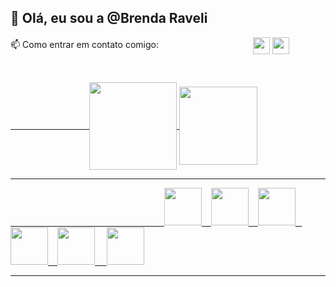 
<div><h2>👋 Olá, eu sou a @Brenda Raveli </div>                        
  <a> 📫 Como entrar em contato comigo:</a>&ensp;&ensp;&ensp;&ensp;&ensp;&ensp;&ensp;&ensp;&ensp;&ensp;&ensp;&ensp;&ensp;&ensp;&ensp;&ensp;&ensp;&ensp;&ensp;&ensp;&ensp;
<a href="https://www.linkedin.com/in/brenda-raveli-b546a6209/" target"_blank"><img align="center" height="27cm" src="https://img.shields.io/badge/LinkedIn-0077B5?style=for-the-badge&logo=linkedin&logoColor=white" target"_blank" ></a>
<a href="mailto:Brendaraveli00@gmail.com"><img align="center" height="27cm" src="https://img.shields.io/badge/Gmail-D14836?style=for-the-badge&logo=gmail&logoColor=white" target"_blank" ></a>&ensp;
  
<br><div class="d-flex justify-content-center">
<a href="https://github.com/BrendaRaveli/"/>
 &ensp;&ensp;&ensp;&ensp;&ensp;&ensp;&ensp;&ensp;&ensp;&ensp;&ensp;&ensp;&ensp;&ensp;&ensp;&ensp;&ensp;&ensp;<img align="center" height="140cm" src="https://github-readme-stats.vercel.app/api?username=BrendaRaveli&theme=dracula&include_all_commits=true&count_private"/>
  <img align="center" height="125cm" src="https://github-readme-stats.vercel.app/api/top-langs/?username=brendaraveli&hide=tsql,dockerfile&langs_count=8 &layout=compact&theme=dracula&show_icons=true&include_all_commits=true&count_private"/>
  <hr>
</div>
<div class="d-flex justify-content-center">
<link rel="stylesheet" href="https://cdn.jsdelivr.net/gh/devicons/devicon@v2.14.0/devicon.min.css">
<i class="devicon-csharp-line colored"></i>
  &ensp;
&ensp;&ensp;&ensp;&ensp;&ensp;&ensp;&ensp;&ensp;&ensp;&ensp;&ensp;&ensp;&ensp;&ensp;&ensp;&ensp;&ensp;&ensp;&ensp;&ensp;&ensp;&ensp;&ensp;&ensp;&ensp;&ensp;&ensp;&ensp;&ensp;&ensp;&ensp;&ensp;&ensp;
<img height="60cm" src="https://cdn.jsdelivr.net/gh/devicons/devicon/icons/csharp/csharp-original.svg" />
  &ensp;
<img height="60cm" src="https://cdn.jsdelivr.net/gh/devicons/devicon/icons/dotnetcore/dotnetcore-original.svg" />
  &ensp;
<img height="60cm" src="https://cdn.jsdelivr.net/gh/devicons/devicon/icons/angularjs/angularjs-original.svg" />
  &ensp;
 <img height="60cm" src="https://cdn.jsdelivr.net/gh/devicons/devicon/icons/html5/html5-plain-wordmark.svg" />
   &ensp;
 <img height="60cm" src="https://cdn.jsdelivr.net/gh/devicons/devicon/icons/css3/css3-original-wordmark.svg" />
  &ensp;
 <img height="60cm" 60cm="https://cdn.jsdelivr.net/gh/devicons/devicon/icons/javascript/javascript-plain.svg" />
  
<img height="60cm" src="https://cdn.jsdelivr.net/gh/devicons/devicon/icons/java/java-original-wordmark.svg" />
</div>
 <hr>
  <div>
  </div>
</div>


<!---
BrendaRaveli/BrendaRaveli is a ✨ special ✨ repository because its `README.md` (this file) appears on your GitHub profile.
You can click the Preview link to take a look at your changes.
--->

